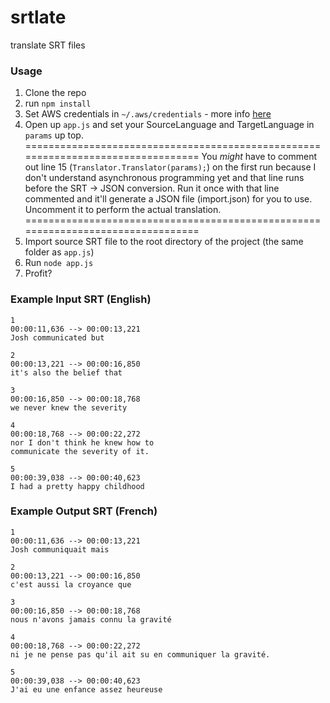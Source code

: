 # srtlate
translate SRT files

### Usage
1. Clone the repo
2. run `npm install`
3. Set AWS credentials in  `~/.aws/credentials` - more info [here](https://aws.amazon.com/developers/getting-started/nodejs/)
3. Open up `app.js` and set your SourceLanguage and TargetLanguage in `params` up top.
=================================================================================
You *might* have to comment out line 15 (`Translator.Translator(params);`) on the first run because I don't understand asynchronous programming yet and that line runs before the SRT -> JSON conversion. Run it once with that line commented and it'll generate a JSON file (import.json) for you to use. Uncomment it to perform the actual translation.
=================================================================================
4. Import source SRT file to the root directory of the project (the same folder as `app.js`)
5. Run `node app.js`
6. Profit?

### Example Input SRT (English)
```
1
00:00:11,636 --> 00:00:13,221
Josh communicated but

2
00:00:13,221 --> 00:00:16,850
it's also the belief that

3
00:00:16,850 --> 00:00:18,768
we never knew the severity

4
00:00:18,768 --> 00:00:22,272
nor I don't think he knew how to
communicate the severity of it.

5
00:00:39,038 --> 00:00:40,623
I had a pretty happy childhood
```

### Example Output SRT (French)
```
1
00:00:11,636 --> 00:00:13,221
Josh communiquait mais

2
00:00:13,221 --> 00:00:16,850
c'est aussi la croyance que

3
00:00:16,850 --> 00:00:18,768
nous n'avons jamais connu la gravité

4
00:00:18,768 --> 00:00:22,272
ni je ne pense pas qu'il ait su en communiquer la gravité.

5
00:00:39,038 --> 00:00:40,623
J'ai eu une enfance assez heureuse
```
